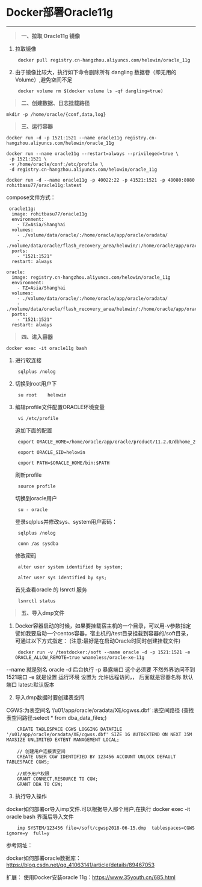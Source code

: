 
# Docker部署Oracle11g #
---
> **一、拉取 Oracle11g 镜像**

1. 拉取镜像

		docker pull registry.cn-hangzhou.aliyuncs.com/helowin/oracle_11g



2. 由于镜像比较大，执行如下命令删除所有 dangling 数据卷（即无用的 Volume）,避免空间不足

		docker volume rm $(docker volume ls -qf dangling=true)

> **二、创建数据、日志挂载路径**

	mkdir -p /home/oracle/{conf,data,log}

> **三、运行容器**

	docker run -d -p 1521:1521 --name oracle11g registry.cn-hangzhou.aliyuncs.com/helowin/oracle_11g
	
	docker run --name oracle11g --restart=always --privileged=true \
	 -p 1521:1521 \
	 -v /home/oracle/conf:/etc/profile \
	 -d registry.cn-hangzhou.aliyuncs.com/helowin/oracle_11g
	
	docker run -d --name oracle11g -p 40022:22 -p 41521:1521 -p 48080:8080 rohitbasu77/oracle11g:latest 

compose文件方式：

	 oracle11g:
	  image: rohitbasu77/oracle11g
	  environment:
	    - TZ=Asia/Shanghai
	  volumes:
	    - ./volume/data/oracle/:/home/oracle/app/oracle/oradata/
	    - ./volume/data/oracle/flash_recovery_area/helowin/:/home/oracle/app/oracle/flash_recovery_area/helowin/
	  ports:
	    - "1521:1521"
	  restart: always

	oracle:
	  image: registry.cn-hangzhou.aliyuncs.com/helowin/oracle_11g
	  environment:
	    - TZ=Asia/Shanghai
	  volumes:
	    - ./volume/data/oracle/:/home/oracle/app/oracle/oradata/
	    - ./volume/data/oracle/flash_recovery_area/helowin/:/home/oracle/app/oracle/flash_recovery_area/helowin/
	  ports:
	    - "1521:1521"
	  restart: always

> **四、进入容器**

	docker exec -it oracle11g bash

1. 进行软连接
		
		sqlplus /nolog

2. 切换到root用户下

		su root    helowin

3. 编辑profile文件配置ORACLE环境变量

		vi /etc/profile

	追加下面的配置

		export ORACLE_HOME=/home/oracle/app/oracle/product/11.2.0/dbhome_2
	 
		export ORACLE_SID=helowin
	 
		export PATH=$ORACLE_HOME/bin:$PATH

	刷新profile
		
		source profile

	切换到oracle用户
	
		su - oracle

	登录sqlplus并修改sys、system用户密码：

		sqlplus /nolog
	
		conn /as sysdba

	修改密码

		alter user system identified by system;
	
		alter user sys identified by sys;

	首先查看oracle 的 lsnrctl 服务

		lsnrctl status



> **五、导入dmp文件**

1. Docker容器启动的时候，如果要挂载宿主机的一个目录，可以用-v参数指定
譬如我要启动一个centos容器，宿主机的/test目录挂载到容器的/soft目录，可通过以下方式指定：
(注意:最好是在启动Oracle时同时创建挂载文件)

 		docker run -v /testdocker:/soft --name oracle -d -p 1521:1521 -e ORACLE_ALLOW_REMOTE=true wnameless/oracle-xe-11g

--name 就是别名  oracle    -d 后台执行   -p 暴露端口    这个必须要 不然外界访问不到 1521端口  -e 就是设置 运行环境  设置为 允许远程访问，， 后面就是容器名称 默认端口  latest:默认版本


2. 导入dmp数据时要创建表空间

CGWS:为表空间名
‘/u01/app/oracle/oradata/XE/cgwss.dbf’ :表空间路径 (查找表空间路径:select * from dba_data_files;)

		CREATE TABLESPACE CGWS LOGGING DATAFILE '/u01/app/oracle/oradata/XE/cgwss.dbf' SIZE 1G AUTOEXTEND ON NEXT 35M MAXSIZE UNLIMITED EXTENT MANAGEMENT LOCAL;
		
		// 创建用户连接表空间
		CREATE USER CGW IDENTIFIED BY 123456 ACCOUNT UNLOCK DEFAULT TABLESPACE CGWS;
		
		//赋予用户权限
		GRANT CONNECT,RESOURCE TO CGW;
		GRANT DBA TO CGW;

3. 执行导入操作

docker如何部署or导入imp文件.可以根据导入那个用户,在执行 docker exec -it oracle bash
界面后导入文件

		imp SYSTEM/123456 file=/soft/cgwsp2018-06-15.dmp  tablespaces=CGWS ignore=y  full=y 

参考网址：

docker如何部署oracle数据库：https://blog.csdn.net/qq_41063141/article/details/89467053

扩展：
使用Docker安装oracle 11g：https://www.35youth.cn/685.html
